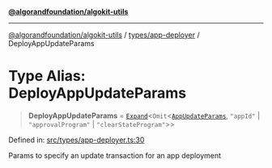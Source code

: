 [**@algorandfoundation/algokit-utils**](../../../README.md)

***

[@algorandfoundation/algokit-utils](../../../README.md) / [types/app-deployer](../README.md) / DeployAppUpdateParams

# Type Alias: DeployAppUpdateParams

> **DeployAppUpdateParams** = [`Expand`](../../expand/type-aliases/Expand.md)\<`Omit`\<[`AppUpdateParams`](../../composer/type-aliases/AppUpdateParams.md), `"appId"` \| `"approvalProgram"` \| `"clearStateProgram"`\>\>

Defined in: [src/types/app-deployer.ts:30](https://github.com/algorandfoundation/algokit-utils-ts/blob/main/src/types/app-deployer.ts#L30)

Params to specify an update transaction for an app deployment
